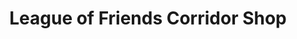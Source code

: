 ---
title: "League of Friends Corridor Shop"
url: /derby/league-of-friends-corridor-shop/
shop: convenience
---